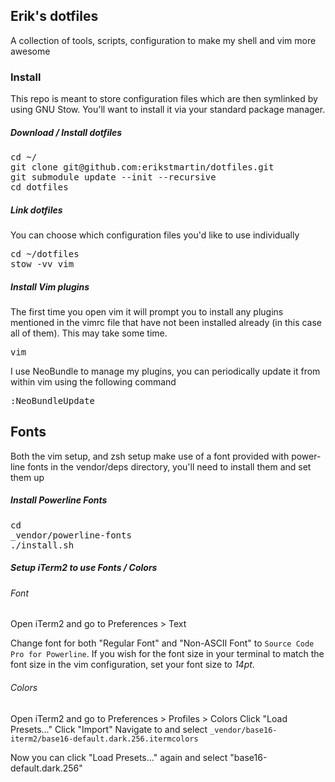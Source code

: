 ## Erik's dotfiles

A collection of tools, scripts, configuration to make my shell and vim more awesome

### Install

This repo is meant to store configuration files which are then symlinked by using GNU Stow. You'll want to install it via your standard package manager.

##### Download / Install dotfiles
<pre>
cd ~/
git clone git@github.com:erikstmartin/dotfiles.git
git submodule update --init --recursive
cd dotfiles
</pre>

##### Link dotfiles

You can choose which configuration files you'd like to use individually
<pre>
cd ~/dotfiles
stow -vv vim
</pre>

##### Install Vim plugins
The first time you open vim it will prompt you to install any plugins mentioned in the vimrc file that have not been installed already (in this case all of them). This may take some time.

<pre>
vim
</pre>

I use NeoBundle to manage my plugins, you can periodically update it from within vim using the following command

<pre>
:NeoBundleUpdate
</pre>

##  Fonts
Both the vim setup, and zsh setup make use of a font provided with power-line fonts in the vendor/deps directory, you'll need to install them and set them up

##### Install Powerline Fonts
<pre>
cd
_vendor/powerline-fonts
./install.sh
</pre>

##### Setup iTerm2 to use Fonts / Colors

###### Font
Open iTerm2 and go to Preferences &gt; Text

Change font for both "Regular Font" and "Non-ASCII Font" to `Source Code Pro for Powerline`. If you wish for the font size in your terminal to match the font size in the vim configuration, set your font size to _14pt_.

###### Colors

Open iTerm2 and go to Preferences &gt; Profiles &gt; Colors
Click "Load Presets..."
Click "Import"
Navigate to and select `_vendor/base16-iterm2/base16-default.dark.256.itermcolors`

Now you can click "Load Presets..." again and select "base16-default.dark.256"
